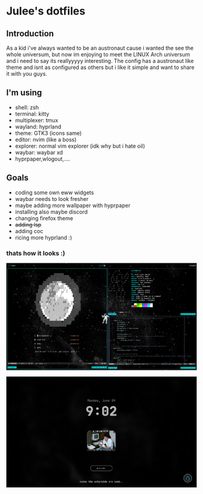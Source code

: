 # Julee's dotfiles

## Introduction

As a kid i've always wanted to be an austronaut cause i wanted the see the whole universum, but now im enjoying to meet the LINUX Arch universum and i need to say its reallyyyyy interesting.
The config has a austronaut like theme and isnt as configured as others but i like it simple and want to share it with you guys.

## I'm using

- shell: zsh
- terminal: kitty
- multiplexer: tmux
- wayland: hyprland
- theme: GTK3 (icons same)
- editor: nvim (like a boss)
- explorer: normal vim explorer (idk why but i hate oil)
- waybar: waybar xd
- hyprpaper,wlogout,....

## Goals

- coding some own eww widgets
- waybar needs to look fresher
- maybe adding more wallpaper with hyprpaper
- installing also maybe discord
- changing firefox theme
- ~~adding lsp~~
- adding coc
- ricing more hyprland :)

### thats how it looks :)

![image](https://github.com/JuleeC/dotfiles/blob/main/Pictures/Screenshots/SHOW_OFF.png)

![image](https://github.com/JuleeC/dotfiles/blob/main/Pictures/Screenshots/SHOW_OFF_LOGINN.png)
